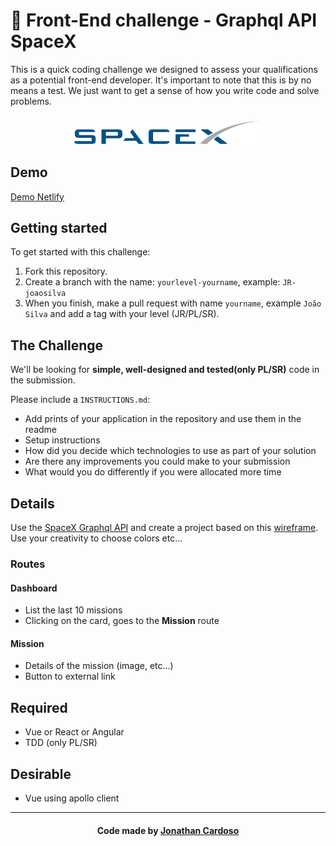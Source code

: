 # 🚀 Front-End challenge - Graphql API SpaceX

This is a quick coding challenge we designed to assess your qualifications as a potential front-end developer. It's important to note that this is by no means a test. We just want to get a sense of how you write code and solve problems.

<h3 align="center">
  <img alt="SpaceX" title="#logo" width="300px" src=".github/assets/logo.png"><br>
</h3>

## Demo

[Demo Netlify](#)

## Getting started

To get started with this challenge:

1. Fork this repository.
2. Create a branch with the name: `yourlevel-yourname`, example: `JR-joaosilva`
3. When you finish, make a pull request with name `yourname`, example `João Silva` and add a tag with your level (JR/PL/SR).

## The Challenge

We'll be looking for **simple, well-designed and tested(only PL/SR)** code in the submission.

Please include a `INSTRUCTIONS.md`:

- Add prints of your application in the repository and use them in the readme
- Setup instructions
- How did you decide which technologies to use as part of your solution
- Are there any improvements you could make to your submission
- What would you do differently if you were allocated more time

## Details

Use the [SpaceX Graphql API](https://api.spacex.land/graphql/) and create a project based on this [wireframe](https://bit.ly/2SwvPSP). Use your creativity to choose colors etc...

### Routes

#### Dashboard

- List the last 10 missions
- Clicking on the card, goes to the **Mission** route

#### Mission

- Details of the mission (image, etc...)
- Button to external link

## Required

- Vue or React or Angular
- TDD (only PL/SR)

## Desirable

- Vue using apollo client

---

<h4 align="center">
  Code made by <a href="https://www.linkedin.com/in/jonathanccardoso/" target="_blank">Jonathan Cardoso</a>
</h4>
